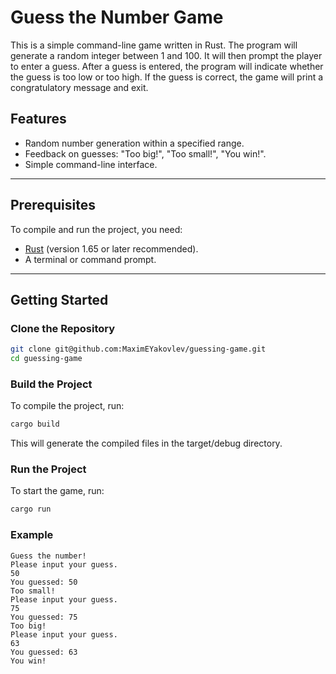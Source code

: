 # Guess the Number Game

This is a simple command-line game written in Rust. The program will generate a random integer between 1 and 100. It will then prompt the player to enter a guess. After a guess is entered, the program will indicate whether the guess is too low or too high. If the guess is correct, the game will print a congratulatory message and exit.

## Features
- Random number generation within a specified range.
- Feedback on guesses: "Too big!", "Too small!", "You win!".
- Simple command-line interface.

---

## Prerequisites
To compile and run the project, you need:
- [Rust](https://www.rust-lang.org/tools/install) (version 1.65 or later recommended).
- A terminal or command prompt.

---

## Getting Started

### Clone the Repository
```bash
git clone git@github.com:MaximEYakovlev/guessing-game.git
cd guessing-game
```

### Build the Project
To compile the project, run:
```bash
cargo build
```
This will generate the compiled files in the target/debug directory.

### Run the Project
To start the game, run:
```bash
cargo run
```

### Example
    Guess the number!
    Please input your guess.
    50
    You guessed: 50
    Too small!
    Please input your guess.
    75
    You guessed: 75
    Too big!
    Please input your guess.
    63
    You guessed: 63
    You win!


